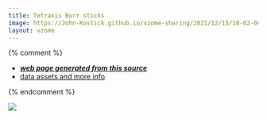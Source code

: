 ```yaml
---
title: Tetraxis Burr sticks
image: https://John-Kostick.github.io/vzome-sharing/2021/12/15/18-02-04-Tetraxis Burr sticks/Tetraxis Burr sticks.png
layout: vzome
---
```


{% comment %}
 - [***web page generated from this source***][post]
 - [data assets and more info][github]

[post]: <https://John-Kostick.github.io/vzome-sharing/2021/12/15/Tetraxis Burr sticks-18-02-04.html>
[github]: <https://github.com/John-Kostick/vzome-sharing/tree/main/2021/12/15/18-02-04-Tetraxis Burr sticks/>
{% endcomment %}

<vzome-viewer style="width: 100%; height: 65vh;"
       src="https://John-Kostick.github.io/vzome-sharing/2021/12/15/18-02-04-Tetraxis Burr sticks/Tetraxis Burr sticks.vZome" >
  <img src="https://John-Kostick.github.io/vzome-sharing/2021/12/15/18-02-04-Tetraxis Burr sticks/Tetraxis Burr sticks.png" />
</vzome-viewer>